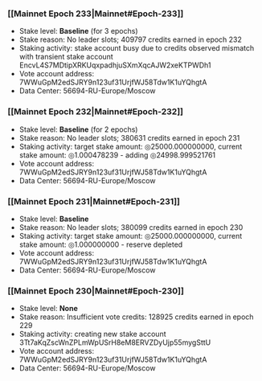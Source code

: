 ### [[Mainnet Epoch 233|Mainnet#Epoch-233]]
* Stake level: **Baseline** (for 3 epochs)
* Stake reason: No leader slots; 409797 credits earned in epoch 232
* Staking activity: stake account busy due to credits observed mismatch with transient stake account EncvL4S7MDtipXRKUqxpadhjuSXmXqcAJW2xeKTPWDh1
* Vote account address: 7WWuGpM2edSJRY9n123uf31UrjfWJ58Tdw1K1uYQhgtA
* Data Center: 56694-RU-Europe/Moscow
### [[Mainnet Epoch 232|Mainnet#Epoch-232]]
* Stake level: **Baseline** (for 2 epochs)
* Stake reason: No leader slots; 380631 credits earned in epoch 231
* Staking activity: target stake amount: ◎25000.000000000, current stake amount: ◎1.000478239 - adding ◎24998.999521761
* Vote account address: 7WWuGpM2edSJRY9n123uf31UrjfWJ58Tdw1K1uYQhgtA
* Data Center: 56694-RU-Europe/Moscow
### [[Mainnet Epoch 231|Mainnet#Epoch-231]]
* Stake level: **Baseline**
* Stake reason: No leader slots; 380099 credits earned in epoch 230
* Staking activity: target stake amount: ◎25000.000000000, current stake amount: ◎1.000000000 - reserve depleted
* Vote account address: 7WWuGpM2edSJRY9n123uf31UrjfWJ58Tdw1K1uYQhgtA
* Data Center: 56694-RU-Europe/Moscow
### [[Mainnet Epoch 230|Mainnet#Epoch-230]]
* Stake level: **None**
* Stake reason: Insufficient vote credits: 128925 credits earned in epoch 229
* Staking activity: creating new stake account 3Tt7aKqZscWnZPLmWpUSrH8eM8ERVZDyUjp55mygSttU
* Vote account address: 7WWuGpM2edSJRY9n123uf31UrjfWJ58Tdw1K1uYQhgtA
* Data Center: 56694-RU-Europe/Moscow